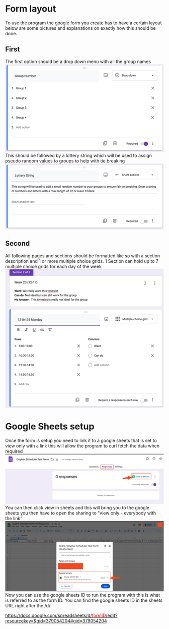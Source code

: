 # Form layout
To use the program the google form you create has to have a certain layout below are some pictures and explanations on exactly how this should be done.

## First
The first option should be a drop down menu with all the group names
![dropdown menu](img/dropdown.png)
This should be followed by a lottery string which will be used to assign pseudo random values to groups to help with tie breaking 
![lottery string](img/lotterystring.png)

## Second
All following pages and sections should be formatted like so with a section description and 1 or more multiple choice grids. 1 Section can hold up to 7 multiple choice grids for each day of the week
![options for days](img/choicesections.png)

# Google Sheets setup
Once the form is setup you need to link it to a google sheets that is set to view only with a link this will allow the program to curl fetch the data when required
![link google sheets](img/googlesheets.png)
You can then click view in sheets and this will bring you to the google sheets you then have to open the sharing to "view only - everybody with the link"
![share](img/sharesheets.png)
Now you can use the google sheets ID to run the program with this is what is referred to as the form ID. You can find the google sheets ID in the sheets URL right after the /d/

[https://docs.google.com/spreadsheets/d/<span style="color:red">formID</span>/edit?resourcekey=&gid=379054204#gid=379054204](https://www.youtube.com/watch?v=dQw4w9WgXcQ)
